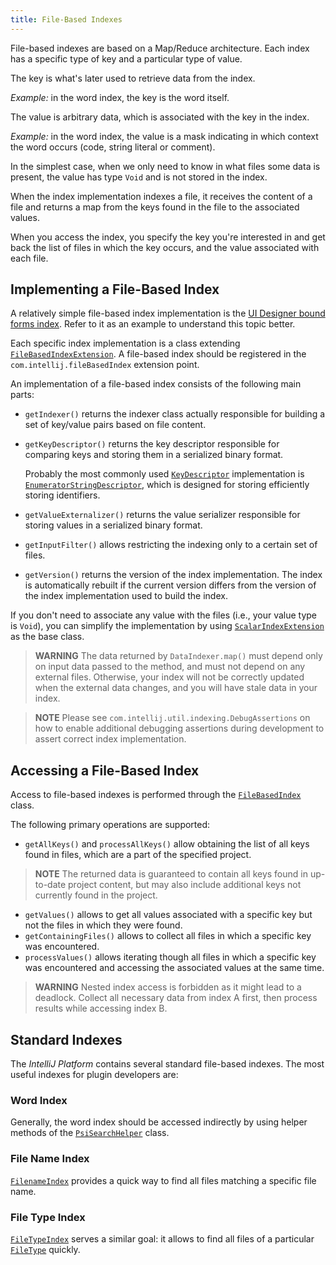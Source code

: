 ```yaml
---
title: File-Based Indexes
---
```

<!-- Copyright 2000-2020 JetBrains s.r.o. and other contributors. Use of this source code is governed by the Apache 2.0 license that can be found in the LICENSE file. -->

File-based indexes are based on a Map/Reduce architecture. Each index has a specific type of key and a particular type of value.

The key is what's later used to retrieve data from the index.

*Example:* in the word index, the key is the word itself.

The value is arbitrary data, which is associated with the key in the index.

*Example:* in the word index, the value is a mask indicating in which context the word occurs (code, string literal or comment).

In the simplest case, when we only need to know in what files some data is present, the value has type `Void` and is not stored in the index.

When the index implementation indexes a file, it receives the content of a file and returns a map from the keys found in the file to the associated values.

When you access the index, you specify the key you're interested in and get back the list of files in which the key occurs, and the value associated with each file.

## Implementing a File-Based Index

A relatively simple file-based index implementation is the [UI Designer bound forms index](upsource:///plugins/ui-designer/src/com/intellij/uiDesigner/binding/FormClassIndex.java). Refer to it as an example to understand this topic better.

Each specific index implementation is a class extending [`FileBasedIndexExtension`](upsource:///platform/indexing-api/src/com/intellij/util/indexing/FileBasedIndexExtension.java). A file-based index should be registered in the `com.intellij.fileBasedIndex` extension point.

An implementation of a file-based index consists of the following main parts:

* `getIndexer()` returns the indexer class actually responsible for building a set of key/value pairs based on file content.
* `getKeyDescriptor()` returns the key descriptor responsible for comparing keys and storing them in a serialized binary format.

   Probably the most commonly used [`KeyDescriptor`](upsource:///platform/util/src/com/intellij/util/io/KeyDescriptor.java) implementation is [`EnumeratorStringDescriptor`](upsource:///platform/util/src/com/intellij/util/io/EnumeratorStringDescriptor.java), which is designed for storing efficiently storing identifiers.
* `getValueExternalizer()` returns the value serializer responsible for storing values in a serialized binary format.
* `getInputFilter()` allows restricting the indexing only to a certain set of files.
* `getVersion()` returns the version of the index implementation. The index is automatically rebuilt if the current version differs from the version of the index implementation used to build the index.

If you don't need to associate any value with the files (i.e., your value type is `Void`), you can simplify the implementation by using [`ScalarIndexExtension`](upsource:///platform/indexing-api/src/com/intellij/util/indexing/ScalarIndexExtension.java) as the base class.

> **WARNING** The data returned by `DataIndexer.map()` must depend only on input data passed to the method, and must not depend on any external files. Otherwise, your index will not be correctly updated when the external data changes, and you will have stale data in your index.

> **NOTE** Please see `com.intellij.util.indexing.DebugAssertions` on how to enable additional debugging assertions during development to assert correct index implementation.

## Accessing a File-Based Index

Access to file-based indexes is performed through the [`FileBasedIndex`](upsource:///platform/indexing-api/src/com/intellij/util/indexing/FileBasedIndex.java) class.

The following primary operations are supported:

* `getAllKeys()` and `processAllKeys()` allow obtaining the list of all keys found in files, which are a part of the specified project.

> **NOTE** The returned data is guaranteed to contain all keys found in up-to-date project content, but may also include additional keys not currently found in the project.

* `getValues()` allows to get all values associated with a specific key but not the files in which they were found.
* `getContainingFiles()` allows to collect all files in which a specific key was encountered.
* `processValues()` allows iterating though all files in which a specific key was encountered and accessing the associated values at the same time.

> **WARNING** Nested index access is forbidden as it might lead to a deadlock. Collect all necessary data from index A first, then process results while accessing index B.

## Standard Indexes

The *IntelliJ Platform* contains several standard file-based indexes. The most useful indexes for plugin developers are:

### Word Index
  
Generally, the word index should be accessed indirectly by using helper methods of the [`PsiSearchHelper`](upsource:///platform/indexing-api/src/com/intellij/psi/search/PsiSearchHelper.java) class.

### File Name Index
[`FilenameIndex`](upsource:///platform/indexing-api/src/com/intellij/psi/search/FilenameIndex.java) provides a quick way to find all files matching a specific file name.

### File Type Index
[`FileTypeIndex`](upsource:///platform/indexing-api/src/com/intellij/psi/search/FileTypeIndex.java) serves a similar goal: it allows to find all files of a particular [`FileType`](upsource:///platform/core-api/src/com/intellij/openapi/fileTypes/FileType.java) quickly.
